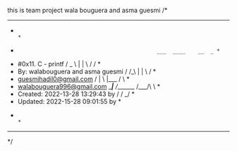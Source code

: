 this is team project wala bouguera and asma guesmi
/*
****************************************************************************
*                                                                            *
*                                                 ___  ____    __  _ *
*    #0x11. C - printf                           /  _  \ |    |    \   \/  / *
*    By: walabouguera and asma guesmi           /  /_\  \|    |     \     /  *
*    <guesmihadil0@gmail.com>                  /    |    \    |___  /     \  *
*    <walabouguera996@gmail.com>               \____|__  /_______ \/___/\  \ *
*    Created: 2022-13-28 13:29:43 by                   \/        \/      \_/ *
*    Updated: 2022-15-28 09:01:55 by                                         *
*                                                                            *
****************************************************************************
*/

